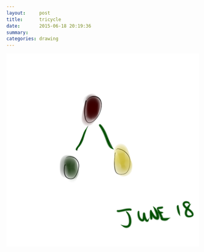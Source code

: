 ```yaml
---
layout:     post
title:      tricycle
date:       2015-06-18 20:19:36
summary:    
categories: drawing
---
```

![tricycle](/images/_diary/tricycle.png "roll. roll. roll.")